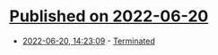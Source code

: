 # [Published on 2022-06-20](index.md)

* [2022-06-20, 14:23:09](https://news.ycombinator.com/item?id=31810687) - [Terminated](https://susiebright.substack.com/p/terminated)
